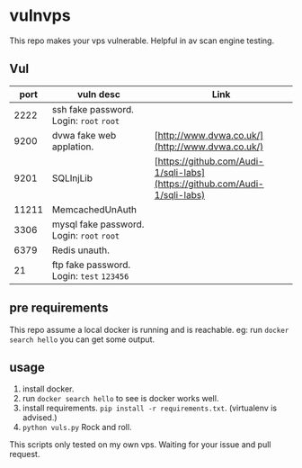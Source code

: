 # vulnvps
This repo makes your vps vulnerable. Helpful in av scan engine testing.

## Vul

| port  | vuln desc                                 | Link                                                         |
| ----- | ----------------------------------------- | ------------------------------------------------------------ |
| 2222  | ssh fake password. Login: `root` `root`   |                                                              |
| 9200  | dvwa fake web applation.                  | [http://www.dvwa.co.uk/](http://www.dvwa.co.uk/)             |
| 9201  | SQLInjLib                                 | [https://github.com/Audi-1/sqli-labs](https://github.com/Audi-1/sqli-labs) |
| 11211 | MemcachedUnAuth                           |                                                              |
| 3306  | mysql fake password. Login: `root` `root` |                                                              |
| 6379  | Redis unauth.                             |                                                              |
| 21    | ftp fake password. Login: `test` `123456` |                                                              |

## pre requirements
This repo assume a local docker is running and is reachable.
eg: run `docker search hello` you can get some output.

## usage
1. install docker.
2. run `docker search hello` to see is docker works well.
3. install requirements. `pip install -r requirements.txt`. (virtualenv is advised.)
4. `python vuls.py` Rock and roll.

This scripts only tested on my own vps.
Waiting for your issue and pull request. 

